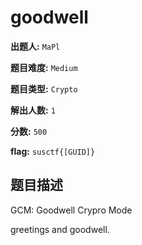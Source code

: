 # goodwell

**出题人:** `MaPl`

**题目难度:** `Medium`

**题目类型:** `Crypto`

**解出人数:** `1`

**分数:** `500`

**flag:** `susctf{[GUID]}`

## 题目描述

GCM: Goodwell Crypro Mode

greetings and goodwell.


            